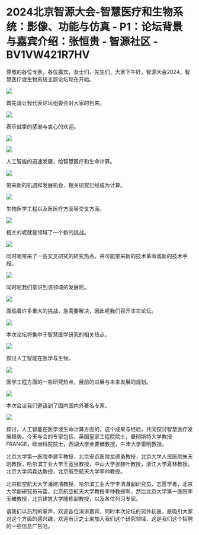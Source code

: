# 2024北京智源大会-智慧医疗和生物系统：影像、功能与仿真 - P1：论坛背景与嘉宾介绍：张恒贵 - 智源社区 - BV1VW421R7HV

尊敬的各位专家，各位嘉宾，女士们，先生们，大家下午好，智源大会2024，智慧医疗或生物系统主题论坛现在开始。



![](img/81c474e874793f099241702dc70b23d7_1.png)

首先请让我代表论坛组委会对大家的到来。

![](img/81c474e874793f099241702dc70b23d7_3.png)

表示诚挚的感谢与衷心的欢迎。

![](img/81c474e874793f099241702dc70b23d7_5.png)

![](img/81c474e874793f099241702dc70b23d7_6.png)

人工智能的迅速发展，给智慧医疗和生命计算。

![](img/81c474e874793f099241702dc70b23d7_8.png)

带来新的机遇和发展机会，相关研究已经成为计算。

![](img/81c474e874793f099241702dc70b23d7_10.png)

生物医学工程以及医医疗方面等交叉方面。

![](img/81c474e874793f099241702dc70b23d7_12.png)

相关的呢就是领域了一个新的挑战。

![](img/81c474e874793f099241702dc70b23d7_14.png)

同时呢带来了一些交叉研究的研究热点，并可能带来新的技术革命或新的技术手段。

![](img/81c474e874793f099241702dc70b23d7_16.png)

同时呢我们意识到该领域的发展呢。

![](img/81c474e874793f099241702dc70b23d7_18.png)

面临着许多重大的挑战，急需要解决，因此呢我们召开本次论坛。

![](img/81c474e874793f099241702dc70b23d7_20.png)

本次论坛将集中于智慧医学研究的相关热点。

![](img/81c474e874793f099241702dc70b23d7_22.png)

探讨人工智能在医学与生物。

![](img/81c474e874793f099241702dc70b23d7_24.png)

医学工程方面的一些研究热点，目前的进展与未来发展的规划。

![](img/81c474e874793f099241702dc70b23d7_26.png)

本次会议我们邀请到了国内国内外著名专家。

![](img/81c474e874793f099241702dc70b23d7_28.png)

探讨，人工智能在医学或生命计算方面的，这个成果与经验，共同探讨智慧医疗发展趋势，今天与会的专家包括，英国皇家工程院院士，曼彻斯特大学教授FRANGE，欧洲科院院士，西湖大学金要储教授，牛津大学雷明教授。

北京大学第一医院李建平教授，北京安贞医院龙德勇教授，北京大学人民医院朱天刚教授，哈尔滨工业大学王宽泉教授，中山大学张赫叶教授，浙江大学夏林教授，北京大学鸿森达教授，北京航空航天大学李帅教授。

北京航空航天大学潘建清教授，哈尔滨工业大学李清澈副研究员，志愿学者，北京大学副研究员马雷，北京航空航天大学教授李帅教授啊，然后北京大学第一医院李玉曦教授，北京建筑大学随栋副教授，以及各位列习专家。

请我们以热烈的掌声，欢迎各位演讲嘉宾，同时本次论坛的另外初衷，是吸引大家对这个方面的感兴趣，欢迎有识之士来加入我们这个研究领域，这是我们这个招聘的一些信息广告哈。


